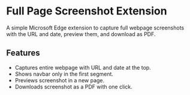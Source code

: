 # Full Page Screenshot Extension

A simple Microsoft Edge extension to capture full webpage screenshots with the URL and date, preview them, and download as PDF.

## Features
- Captures entire webpage with URL and date at the top.
- Shows navbar only in the first segment.
- Previews screenshot in a new page.
- Downloads screenshot as a PDF with one click.
